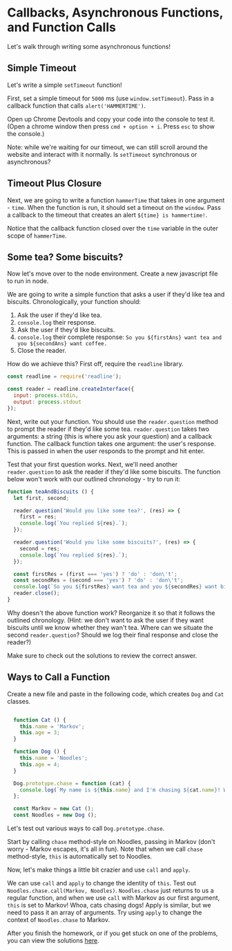# Callbacks, Asynchronous Functions, and Function Calls

Let's walk through writing some asynchronous functions!

## Simple Timeout

Let's write a simple `setTimeout` function!

First, set a simple timeout for `5000` ms (use `window.setTimeout`).
Pass in a callback function that calls `alert('HAMMERTIME')`.

Open up Chrome Devtools and copy your code into the console to test it. (Open a chrome window then press `cmd + option + i`. Press `esc` to show the console.)

Note: while we're waiting for our timeout, we can still scroll around the website and interact with it normally. Is `setTimeout` synchronous or asynchronous?

## Timeout Plus Closure

Next, we are going to write a function `hammerTime` that takes in one argument - `time`. When the function is run, it should set a timeout on the `window`. Pass a callback to the timeout that creates an alert `${time} is hammertime!`.

Notice that the callback function closed over the `time` variable in the outer scope of `hammerTime`.

## Some tea? Some biscuits?

Now let's move over to the node environment. Create a new javascript file to run in node.

We are going to write a simple function that asks a user if they'd like tea and biscuits. Chronologically, your function should:

1. Ask the user if they'd like tea.
2. `console.log` their response.
3. Ask the user if they'd like biscuits.
4. `console.log` their complete response: `So you ${firstAns} want tea and you ${secondAns} want coffee.`
5. Close the reader.

How do we achieve this? First off, require the `readline` library.

```javascript
const readline = require('readline');

const reader = readline.createInterface({
  input: process.stdin,
  output: process.stdout
});

```

Next, write out your function. You should use the `reader.question` method to prompt the reader if they'd like some tea. `reader.question` takes two arguments: a string (this is where you ask your question) and a callback function. The callback function takes one argument: the user's response. This is passed in when the user responds to the prompt and hit enter.

Test that your first question works. Next, we'll need another `reader.question` to ask the reader if they'd like some biscuits. The function below won't work with our outlined chronology - try to run it:

```javascript
function teaAndBiscuits () {
  let first, second;

  reader.question('Would you like some tea?', (res) => {
    first = res;
    console.log(`You replied ${res}.`);
  });

  reader.question('Would you like some biscuits?', (res) => {
    second = res;
    console.log(`You replied ${res}.`);
  });

  const firstRes = (first === 'yes') ? 'do' : 'don\'t';
  const secondRes = (second === 'yes') ? 'do' : 'don\'t';
  console.log(`So you ${firstRes} want tea and you ${secondRes} want biscuits.`);
  reader.close();
}
```

Why doesn't the above function work? Reorganize it so that it follows the outlined chronology. (Hint: we don't want to ask the user if they want biscuits until we know whether they wan't tea. Where can we situate the second `reader.question`? Should we log their final response and close the reader?)

Make sure to check out the solutions to review the correct answer.

## Ways to Call a Function

Create a new file and paste in the following code, which creates `Dog` and `Cat` classes.

```javascript

  function Cat () {
    this.name = 'Markov';
    this.age = 3;
  }

  function Dog () {
    this.name = 'Noodles';
    this.age = 4;
  }

  Dog.prototype.chase = function (cat) {
    console.log(`My name is ${this.name} and I'm chasing ${cat.name}! Woof!`)
  };

  const Markov = new Cat ();
  const Noodles = new Dog ();
```

Let's test out various ways to call `Dog.prototype.chase`.

Start by calling `chase` method-style on Noodles, passing in Markov (don't worry - Markov escapes, it's all in fun). Note that when we call `chase` method-style, `this` is automatically set to Noodles.

Now, let's make things a little bit crazier and use `call` and `apply`.

We can use `call` and `apply` to change the identity of `this`. Test out `Noodles.chase.call(Markov, Noodles)`. `Noodles.chase` just returns to us a regular function, and when we use `call` with Markov as our first argument, `this` is set to Markov! Whoa, cats chasing dogs! Apply is similar, but we need to pass it an array of arguments. Try using `apply` to change the context of `Noodles.chase` to Markov.

After you finish the homework, or if you get stuck on one of the problems, you can view the solutions [here][solution].

[solution]: ./solution.js
